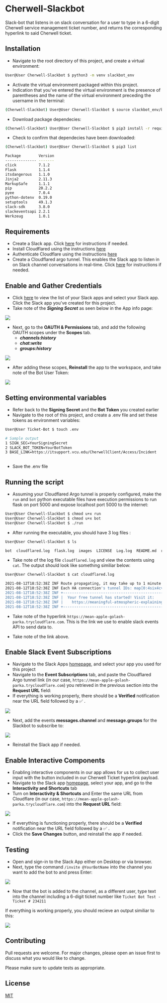 # Cherwell-Slackbot
Slack-bot that listens in on slack conversation for a user to type in a 6-digit Cherwell service management ticket number, and returns the corresponding hyperlink to said Cherwell ticket. 

## Installation
* Navigate to the root directory of this project, and create a virtual environment: 
```bash
User@User Cherwell-Slackbot $ python3 -m venv slackbot_env
```

* Activate the virtual environment packaged within this project.
* Indication that you've entered the virtual environment is the presence of parentheses and the name of the virtual environment preceding the username in the terminal: 
```bash
(Cherwell-Slackbot) User@User Cherwell-Slackbot $ source slackbot_env/bin/activate
```
* Download package dependecies: 
```bash
(Cherwell-Slackbot) User@User Cherwell-Slackbot $ pip3 install -r requirements.txt
```
* Check to confirm that dependecies have been downloaded:
```bash
(Cherwell-Slackbot) User@User Cherwell-Slackbot $ pip3 list

Package        Version
-------------- -------
click          7.1.2
Flask          1.1.4
itsdangerous   1.1.0
Jinja2         2.11.3
MarkupSafe     1.1.1
pip            20.2.2
pyee           7.0.4
python-dotenv  0.19.0
setuptools     49.1.3
slack-sdk      3.8.0
slackeventsapi 2.2.1
Werkzeug       1.0.1

```




## Requirements
* Create a Slack app. Click [here](https://api.slack.com/authentication/basics#creating) for instructions if needed.
* Install Cloudflared using the instructions [here](https://developers.cloudflare.com/cloudflare-one/connections/connect-apps/install-and-setup/installation)
* Authenticate Cloudflare using the instructions [here](https://developers.cloudflare.com/cloudflare-one/connections/connect-apps/install-and-setup/setup)
* Create a Cloudflared argo tunnel. This enables the Slack app to listen in on Slack channel conversations in real-time. Click [here](https://developers.cloudflare.com/cloudflare-one/connections/connect-apps/create-tunnel) for instructions if needed.


## Enable and Gather Credentials
* Click [here](https://api.slack.com/apps) to view the list of your Slack apps and select your Slack app. Click the Slack app you've created for this project. 
* Take note of the ***Signing Secret*** as seen below in the App info page:

<img src="./images/img1.png"/>

* Next, go to the **OAUTH & Permissions** tab, and add the following OAUTH scopes under the **Scopes** tab.  
  * ***channels:history***
  * ***chat:write***
  * ***groups:history***


<img src="./images/img2.png"/>

* After adding these scopes, **Reinstall** the app to the workspace, and take note of the Bot User Token: 

<img src="./images/img3.png"/>



## Setting environmental variables
* Refer back to the **Signing Secret** and the **Bot Token** you created earlier
* Navigate to the root of this project, and create a .env file and set these tokens as environment variables:
```bash
User@User Ticket-Bot $ touch .env

# Sample output
1 SIGN_SEC=YourSigningSecret
2 SLACK_BOT_TOKEN=YourBotToken
3 BASE_LINK=https://itsupport.vcu.edu/CherwellClient/Access/Incident
                                                                          
```
* Save the .env file

## Running the script
* Assuming your Cloudflared Argo tunnel is properly configured, make the `run` and `bot` python executable files have execution permissions to run flask on port 5000 and expose localhost port 5000 to the internet: 
```bash 
User@User Cherwell-Slackbot $ chmod u+x run
User@User Cherwell-Slackbot $ chmod u+x bot
User@User Cherwell-Slackbot $ ./run
```
* After running the executable, you should have 3 log files : 
```bash
User@User Cherwell-Slackbot $ ls 

bot  cloudflared.log  flask.log  images  LICENSE  Log.log  README.md  requirements.txt  run  slackbot_env
```
* Take note of the log file `cloudflared.log` and view the contents using `cat`. The output should look like something similiar below:
```bash
User@User Cherwell-Slackbot $ cat cloudflared.log

2021-08-12T18:52:38Z INF Route propagating, it may take up to 1 minute for your new route to become functional
2021-08-12T18:52:38Z INF Each HA connection's tunnel IDs: map[0:4six4cvv1c05469nv11d9pag 1:4six4cvv1c05469nva7vqf66bufsntg11d9pag 2:4six4cvv1c05469nva7vqf66b3:4six4cvv1c05469nva7vqf66bgxkxkqxnlplhayufsntg11d9pag]
2021-08-12T18:52:38Z INF +----------------------------------------------------------------------+
2021-08-12T18:52:38Z INF |  Your free tunnel has started! Visit it:                             |
2021-08-12T18:52:38Z INF |    https://meaningful-atmospheric-explaining-park.trycloudflare.com  |
2021-08-12T18:52:38Z INF +----------------------------------------------------------------------+
```
* Take note of the hyperlink `https://mean-apple-golash-parka.trycloudflare.com`. This is the link we use to enable slack events API to send data to. 



* Take note of the link above. 


## Enable Slack Event Subscriptions
* Navigate to the Slack Apps [homepage](https://api.slack.com/apps), and select your app you used for this project
* Navigate to the **Event Subscriptions** tab, and paste the Cloudflared Argo tunnel link (in our case, `https://mean-apple-golash-parka.trycloudflare.com`) you retrieved in the previous section into the **Request URL** field: 
* If everything is working properly, there should be a **Verified** notification near the URL field followed by a ✅ . 

<img src="./images/img4.png"/>

* Next, add the events **messages.channel** and **message.groups** for the Slackbot to subscribe to:


<img src="./images/img5.png"/>

* Reinstall the Slack app if needed. 


## Enable Interactive Components
* Enabling interactive components in our app allows for us to collect user input with the button included in our Cherwell Ticket hyperlink payload. 
* Navigate to the Slack app [homepage](https://api.slack.com/apps), select your app, and go to the **Interactivity and Shortcuts** tab
* Turn on **Interactivity & Shortcuts** and Enter the same URL from Cloudflare (in our case, `https://mean-apple-golash-parka.trycloudflare.com`) into the **Request URL** field:
<img src="./images/img6.png"/>

* If everything is functioning properly, there should be a **Verified** notification near the URL field followed by a ✅ .
* Click the **Save Changes** button, and reinstall the app if needed.

## Testing
* Open and sign-in to the Slack App either on Desktop or via browser.
* Next, type the command `/invite @YourBotName` into the channel you want to add the bot to and press Enter: 

<img src="./images/img7.png"/>

* Now that the bot is added to the channel, as a different user, type text into the channel including a 6-digit ticket number like ```Ticket Bot Test - Ticket # 234211```

If everything is working properly, you should recieve an output similiar to this: 

<img src="./images/img8.png"/>


## **Contributing**

Pull requests are welcome. For major changes, please open an issue first to discuss what you would like to change.

Please make sure to update tests as appropriate.

## **License**

[MIT](https://choosealicense.com/licenses/mit/)




